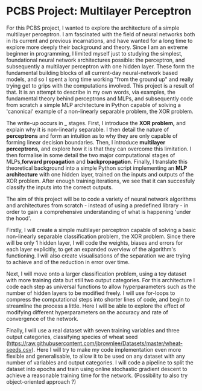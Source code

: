 # PCBS Project: Multilayer Perceptron

For this PCBS project, I wanted to explore the architecture of a simple multilayer perceptron. I am fascinated with the field of neural networks both in its current and previous incarnations, and have wanted for a long time to explore more deeply their background and theory. Since I am an extreme beginner in programming, I limited myself just to studying the simplest, foundational neural network architectures possible: the perceptron, and subsequently a multilayer perceptron with one hidden layer. These form the fundamental building blocks of all current-day neural-network based models, and so I spent a long time working "from the ground up" and really trying get to grips with the computations involved. This project is a result of that. It is an attempt to describe in my own words, via examples, the fundamental theory behind perceptrons and MLPs, and subsequently code from scratch a simple MLP architecture in Python capable of solving a 'canonical' example of a non-linearly separable problem, the XOR problem.

The write-up occurs in _ stages. First, I introduce the __XOR problem,__ and explain why it is non-linearly separable. I then detail the nature of __perceptrons__ and form an intuition as to why they are only capable of forming linear decision boundaries. Then, I introduce __multilayer perceptrons,__ and explore how it is that they can overcome this limitation. I then formalise in some detail the two major computational stages of MLPs,__forward propagation__ and __backpropagation__. Finally, I translate this theoretical background into a simple Python script implementing an __MLP architecture__ with one hidden layer, trained on the inputs and outputs of the XOR problem. After enough training iterations, we see that it can succesfuly classify the inputs into the correct outputs.


The aim of this project will be to code a variety of neural network algorithms and architectures from scratch - instead of using a predefined library - in order to gain a comprehensive understanding of what is happening 'under the hood'.

Firstly, I will create a simple multilayer perceptron capable of solving a basic non-linearly separable classification problem, the XOR problem. Since there will be only 1 hidden layer, I will code the weights, biases and errors for each layer explicitly, to get an expanded overview of the algorithm's functioning. I will also create visualisations of the separation we are trying to achieve and of the reduction in error over time.

Next, I will move onto a larger classification problem, using a toy dataset with more training data but still two output categories. For this architecture I code each step as universal functions to allow hyperparameters such as the number of hidden layers to be modified freely. I will use for-loops to compress the computational steps into shorter lines of code, and begin to streamline the process a little. Here I will be able to explore the effect of modifying different hyperparameters on the accuracy and rate of convergence of the network. 

Finally, I will use a real dataset with seven training variables and three output categories, classifying species of wheat seed (https://raw.githubusercontent.com/jbrownlee/Datasets/master/wheat-seeds.csv). Here I will try to make my  code implementation even more flexible and generalisable, to allow it to be used on any dataset with any number of variables and output categories. I will code a pipeline to split the dataset into epochs and train using online stochastic gradient descent to achieve a reasonable training time for the network. (Possibility to also try object-oriented approach ?)


